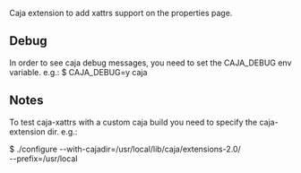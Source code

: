 Caja extension to add xattrs support on the properties page.

Debug
-----

In order to see caja debug messages, you need to set the CAJA_DEBUG env variable.
e.g.: $ CAJA_DEBUG=y caja

Notes
-----

To test caja-xattrs with a custom caja build you need to specify the
caja-extension dir. e.g.:

$ ./configure --with-cajadir=/usr/local/lib/caja/extensions-2.0/ \
    --prefix=/usr/local
